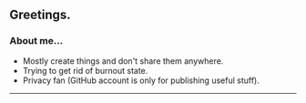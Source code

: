 ## Greetings.
### About me...
- Mostly create things and don't share them anywhere.
- Trying to get rid of burnout state.
- Privacy fan (GitHub account is only for publishing useful stuff).
----
